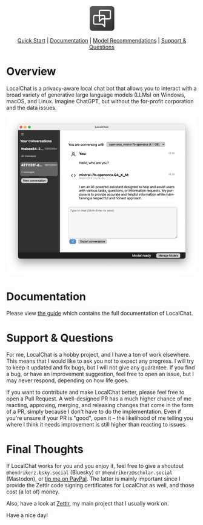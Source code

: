 <p style="text-align: center;">
  <img src="images/logo.png" style="max-width: 65px;">
</p>

<p style="text-align: center;">
  <a href="{{ 'guide/quick-start' | relative_url }}">Quick Start</a> |
  <a href="{{ 'guide' | relative_url }}">Documentation</a> |
  <a href="{{ 'guide/recommended-models' | relative_url }}">Model Recommendations</a> |
  <a href="#support--questions">Support &amp; Questions</a>
</p>

# Overview

LocalChat is a privacy-aware local chat bot that allows you to interact with a broad variety of generative large language models (LLMs) on Windows, macOS, and Linux. Imagine ChatGPT, but without the for-profit corporation and the data issues.

![An impression of LocalChat](images/screenshot.png)

# Documentation

Please view [the guide](./guide) which contains the full documentation of LocalChat.

# Support & Questions

For me, LocalChat is a hobby project, and I have a ton of work elsewhere. This means that I would like to ask you not to expect any progress. I will try to keep it updated and fix bugs, but I will not give any guarantee. If you find a bug, or have an improvement suggestion, feel free to open an issue, but I may never respond, depending on how life goes.

If you want to contribute and make LocalChat better, please feel free to open a Pull Request. A well-designed PR has a much higher chance of me reacting, approving, merging, and releasing changes that come in the form of a PR, simply because I don't have to do the implementation. Even if you're unsure if your PR is "good", open it – the likelihood of me telling you where I think it needs improvement is still higher than reacting to issues.

# Final Thoughts

If LocalChat works for you and you enjoy it, feel free to give a shoutout `@hendrikerz.bsky.social` (Bluesky) or `@hendrikerz@scholar.social` (Mastodon), or [tip me on PayPal](https://www.paypal.me/hendrikerz). The latter is mainly important since I provide the Zettlr code signing certificates for LocalChat as well, and those cost (a lot of) money.

Also, have a look at [Zettlr](https://www.zettlr.com), my main project that I usually work on.

Have a nice day!
